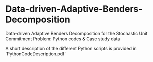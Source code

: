 # Data-driven-Adaptive-Benders-Decomposition
Data-driven Adaptive Benders Decomposition for the Stochastic Unit Commitment Problem: Python codes &amp; Case study data

A short description of the different Python scripts is provided in `PythonCodeDescription.pdf'
